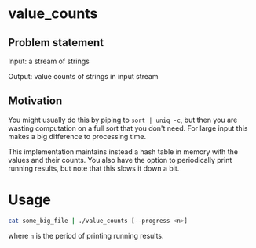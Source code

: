 # value_counts

## Problem statement

Input: a stream of strings

Output: value counts of strings in input stream

## Motivation

You might usually do this by piping to `sort | uniq -c`, but then you are wasting computation on a full sort
that you don't need. For large input this makes a big difference to processing time.

This implementation maintains instead a hash table in memory with the values and their counts. You also have
the option to periodically print running results, but note that this slows it down a bit.

# Usage

```bash
cat some_big_file | ./value_counts [--progress <n>]
```

where `n` is the period of printing running results.
